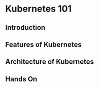 # Kubernetes 101

## Introduction

## Features of Kubernetes

## Architecture of Kubernetes

## Hands On
